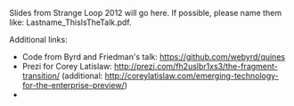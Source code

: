 Slides from Strange Loop 2012 will go here. If possible, please name them like: Lastname_ThisIsTheTalk.pdf.

Additional links:

* Code from Byrd and Friedman's talk: https://github.com/webyrd/quines
* Prezi for Corey Latislaw: http://prezi.com/fh2uslbr1xs3/the-fragment-transition/ (additional: http://coreylatislaw.com/emerging-technology-for-the-enterprise-preview/)
* 
